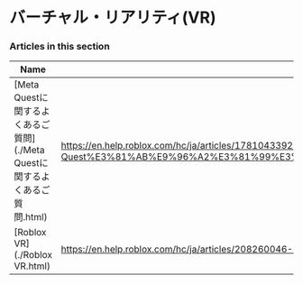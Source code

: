 # バーチャル・リアリティ(VR)  
### Articles in this section
Name|URL
-|-
[Meta Questに関するよくあるご質問](./Meta Questに関するよくあるご質問.html) |https://en.help.roblox.com/hc/ja/articles/17810433924628-Meta-Quest%E3%81%AB%E9%96%A2%E3%81%99%E3%82%8B%E3%82%88%E3%81%8F%E3%81%82%E3%82%8B%E3%81%94%E8%B3%AA%E5%95%8F
[Roblox VR](./Roblox VR.html) |https://en.help.roblox.com/hc/ja/articles/208260046-Roblox-VR